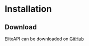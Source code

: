 # Installation

## Download

EliteAPI can be downloaded on [GitHub](https://www.github.com/EliteAPI/EliteVA)